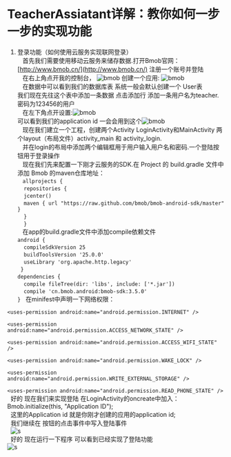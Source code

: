 # TeacherAssiatant详解：教你如何一步一步的实现功能
1. 登录功能（如何使用云服务实现联网登录）</br>
    首先我们需要使用移动云服务来储存数据.打开Bmob官网：[http://www.bmob.cn/](http://www.bmob.cn/) 注册一个账号并登陆</br>
    在右上角点开我的控制台，
    ![](https://github.com/weiyashuai123/TeacherAssiatant-detailed/blob/master/image/0.png "bmob")
    创建一个应用:
    ![](https://github.com/weiyashuai123/TeacherAssiatant-detailed/blob/master/image/1.png "bmob")</br>
    在数据中可以看到我们的数据库表 系统一般会默认创建一个 User表 </br>
    我们现在先往这个表中添加一条数据 点击添加行 添加一条用户名为teacher.密码为123456的用户</br>
    在左下角点开设置:![](https://github.com/weiyashuai123/TeacherAssiatant-detailed/blob/master/image/2.png "bmob")</br>
    可以看到我们的application id 一会会用到这个![](https://github.com/weiyashuai123/TeacherAssiatant-detailed/blob/master/image/3.png "bmob")</br>
    现在我们建立一个工程，创建两个Activity LoginActivity和MainActivity 两个layout（布局文件）activity_main 和 activity_login.</br>
    并在login的布局中添加两个编辑框用于用户输入用户名和密码.一个登陆按钮用于登录操作</br>
    现在我们先来配置一下刚才云服务的SDK.在 Project 的 build.gradle 文件中添加 Bmob 的maven仓库地址：</br>
    `allprojects { `</br>
        `  repositories {`</br>
        `  jcenter()`</br>
        `  maven { url "https://raw.github.com/bmob/bmob-android-sdk/master" }`</br>
        `  }`</br>
        `  }`</br>
    在app的build.gradle文件中添加compile依赖文件</br>
    `android {`</br>
       `  compileSdkVersion 25`</br>
       `  buildToolsVersion '25.0.0'`</br>
       `  useLibrary 'org.apache.http.legacy'`</br>
        ` }`</br>
    `dependencies `{</br>
       `  compile fileTree(dir: 'libs', include: ['*.jar'])`</br>
       `  compile 'cn.bmob.android:bmob-sdk:3.5.0'`</br>
    `}`
   在minifest中声明一下网络权限：</br>
<!--允许联网 --> 
`<uses-permission android:name="android.permission.INTERNET" /> `
<!--获取GSM（2g）、WCDMA（联通3g）等网络状态的信息  --> 
`<uses-permission android:name="android.permission.ACCESS_NETWORK_STATE" /> `
<!--获取wifi网络状态的信息 --> 
`<uses-permission android:name="android.permission.ACCESS_WIFI_STATE" /> `
<!--保持CPU 运转，屏幕和键盘灯有可能是关闭的,用于文件上传和下载 -->
`<uses-permission android:name="android.permission.WAKE_LOCK" /> `
<!--获取sd卡写的权限，用于文件上传和下载-->
`<uses-permission android:name="android.permission.WRITE_EXTERNAL_STORAGE" />`
<!--允许读取手机状态 用于创建BmobInstallation--> 
`<uses-permission android:name="android.permission.READ_PHONE_STATE" />` </br>
   好的 现在我们来实现登陆 在LoginActivity的oncreate中加入：Bmob.initialize(this, "Application ID");</br>
   这里的Application id 就是你刚才创建的应用的application id;</br>
   我们继续在 按钮的点击事件中写入登陆事件</br>
    ![s](https://github.com/weiyashuai123/TeacherAssiatant-detailed/blob/master/image/4.png "bmob") </br>
   好的 现在运行一下程序 可以看到已经实现了登陆功能 </br>
    ![s](https://github.com/weiyashuai123/TeacherAssiatant-detailed/blob/master/image/logindemo.gif "bmob")</br>
